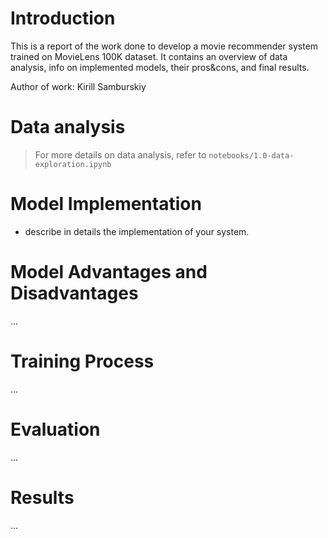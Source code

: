 # Introduction
This is a report of the work done to develop a movie recommender system trained on MovieLens 100K dataset. It contains an overview of data analysis, info on implemented models, their pros&cons, and final results. 

Author of work: Kirill Samburskiy

# Data analysis


> For more details on data analysis, refer to `notebooks/1.0-data-exploration.ipynb`

# Model Implementation
- describe in details the implementation of your system.
# Model Advantages and Disadvantages
...
# Training Process
...
# Evaluation
...
# Results
...